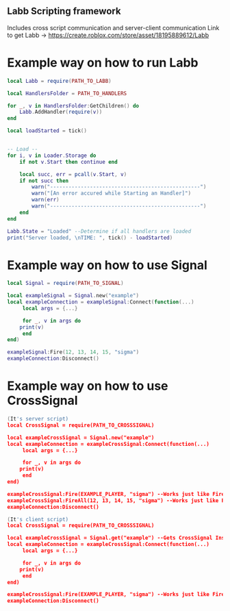 ## Labb Scripting framework
Includes cross script communication and server-client communication
Link to get Labb -> https://create.roblox.com/store/asset/18195889612/Labb

# Example way on how to run Labb
```lua
local Labb = require(PATH_TO_LABB)

local HandlersFolder = PATH_TO_HANDLERS

for _, v in HandlersFolder:GetChildren() do
	Labb.AddHandler(require(v))
end

local loadStarted = tick()


-- Load --
for i, v in Loader.Storage do
	if not v.Start then continue end

	local succ, err = pcall(v.Start, v)
	if not succ then
		warn("-------------------------------------------------")
		warn("[An error accured while Starting an Handler]")
		warn(err)
		warn("-------------------------------------------------")
	end
end

Labb.State = "Loaded" --Determine if all handlers are loaded
print("Server loaded, \nTIME: ", tick() - loadStarted)
```

# Example way on how to use Signal
```lua
local Signal = require(PATH_TO_SIGNAL)

local exampleSignal = Signal.new("example")
local exampleConnection = exampleSignal:Connect(function(...)
     local args = {...}

     for _, v in args do
	print(v)
     end
end)

exampleSignal:Fire(12, 13, 14, 15, "sigma")
exampleConnection:Disconnect()
```

# Example way on how to use CrossSignal
```lua
(It's server script)
local CrossSignal = require(PATH_TO_CROSSSIGNAL)

local exampleCrossSignal = Signal.new("example")
local exampleConnection = exampleCrossSignal:Connect(function(...)
     local args = {...}

     for _, v in args do
	print(v)
     end
end)

exampleCrossSignal:Fire(EXAMPLE_PLAYER, "sigma") --Works just like FireClient
exampleCrossSignal:FireAll(12, 13, 14, 15, "sigma") --Works just like FireAllClients
exampleConnection:Disconnect()
```

```lua
(It's client script)
local CrossSignal = require(PATH_TO_CROSSSIGNAL)

local exampleCrossSignal = Signal.get("example") --Gets CrossSignal Instance from server
local exampleConnection = exampleCrossSignal:Connect(function(...)
     local args = {...}

     for _, v in args do
	print(v)
     end
end)

exampleCrossSignal:Fire(EXAMPLE_PLAYER, "sigma") --Works just like FireServer
exampleConnection:Disconnect()
```
